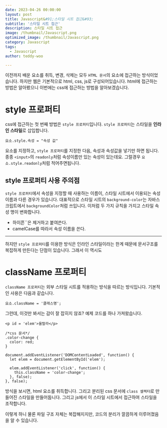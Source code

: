 ```yaml
---
date: 2023-04-26 00:00:00
layout: post
title: Javascript&#91;스타일 시트 접근&#93; 
subtitle: '스타일 시트 접근'
description: 스타일 시트 접근
image: /thumbnail/Javascript.png
optimized_image: /thumbnail/Javascript.png
category: Javascript
tags:
  - Javascript
author: teddy-woo

---
```


이전까지 배운 요소를 취득, 변경, 삭제는 모두 `HTML 문서`의 요소에 접근하는 방식이었습니다. 하지만 웹은 기본적으로 html, css, js로 구성되어있습니다. html에 접근하는 방법은 알아봤으니 이번에는 css에 접근하는 방법을 알아보겠습니다.

# style 프로퍼티

css에 접근하는 첫 번째 방법은 `style 프로퍼티`입니다. `style 프로퍼티`는 스타일을 **인라인 스타일**로 삽입합니다.

```
요소.style.속성 = "속성 값"
```

요소를 지정하고, `style 프로퍼티`를 지정한 다음, 속성과 속성값을 넣기만 하면 됩니다. 종종 `<input>`의 `readonly`처럼 속성이름만 있는 속성이 있는데요. 그럴경우 `요소.style.readonly`처럼 적어주면됩니다.

## style 프로퍼티 사용 주의점

`style 프로퍼티`에서 속성을 지정할 때 사용하는 이름이, 스타일 시트에서 이용되는 속성 이름과 다른 경우가 있습니다. 대표적으로 스타일 시트의 `background-color`는 자바스크립트에서 `backgroundColor`처럼 쓰입니다. 이처럼 두 가지 규칙을 가지고 스타일 속성 명이 변화합니다.

- 하이픈``은 제거하고 붙여쓴다.
- camelCase를 따라서 속성 이름을 쓴다.

---

하지만 `style 프로퍼티`를 이용한 방식은 인라인 스타일이라는 한계 때문에 문서구조를 복잡하게 만든다는 단점이 있습니다. 그래서 이 역시도

# className 프로퍼티

`className 프로퍼티`는 외부 스타일 시트를 적용하는 방식을 따르는 방식입니다. 기본적인 사용은 다음과 같습니다.

```
요소.className = '클래스명';
```

그런데, 이것만 봐서는 감이 잘 잡히지 않죠? 예제 코드를 하나 가져왔습니다.

```
<p id = 'elem'>울랄라</p>
```

```
/*css 문서*/
.color-change {
  color: red;
}
```

```
document.addEventListener('DOMContentLoaded', function() {
  let elem = document.getElementById('elem');

  elem.addEventListener('click', function() {
    this.className = 'color-change';
  }, false);
}, false);
```

방식을 보시면, html 요소를 취득합니다. 그리고 분리된 css 문서에 `class 셀렉터`로 만들어진 스타일을 만들어둡니다. 그리고 js에서 이 스타일 시트에서 접근하여 스타일을 조작합니다.

이렇게 하니 물론 파일 구조 자체는 복잡해지지만, 코드의 분리가 깔끔하게 이루어졌음을 알 수 있습니다.